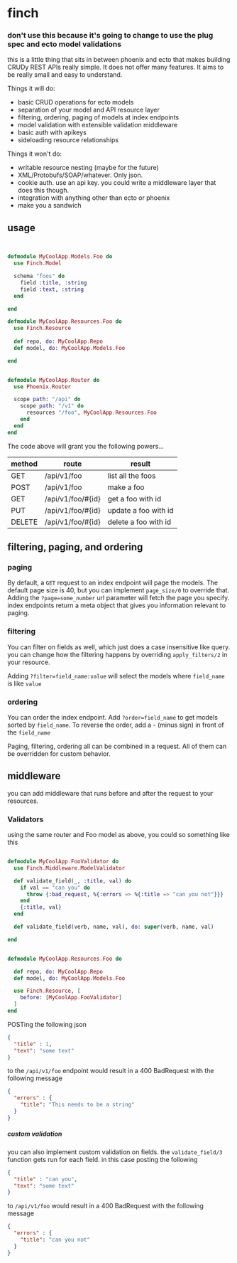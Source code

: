 finch
=====

### don't use this because it's going to change to use the plug spec and ecto model validations

this is a little thing that sits in between phoenix and ecto that makes building CRUDy REST APIs really simple.
It does not offer many features. It aims to be really small and easy to understand. 


Things it will do: 
  *  basic CRUD operations for ecto models
  *  separation of your model and API resource layer
  *  filtering, ordering, paging of models at index endpoints
  *  model validation with extensible validation middleware
  *  basic auth with apikeys
  *  sideloading resource relationships

Things it won't do: 
  *  writable resource nesting (maybe for the future)
  *  XML/Protobufs/SOAP/whatever. Only json.
  *  cookie auth. use an api key. you could write a middleware layer that does this though. 
  *  integration with anything other than ecto or phoenix
  *  make you a sandwich



## usage

```elixir


defmodule MyCoolApp.Models.Foo do
  use Finch.Model

  schema "foos" do
    field :title, :string
    field :text, :string
  end

end

defmodule MyCoolApp.Resources.Foo do
  use Finch.Resource
  
  def repo, do: MyCoolApp.Repo
  def model, do: MyCoolApp.Models.Foo

end


defmodule MyCoolApp.Router do
  use Phoenix.Router

  scope path: "/api" do
    scope path: "/v1" do
      resources "/foo", MyCoolApp.Resources.Foo
    end
  end
end


```

The code above will grant you the following powers...


| method  | route | result |
| ------------- | ------------| ------------- |
| GET  | /api/v1/foo  | list all the foos |
| POST  | /api/v1/foo  | make a foo |
| GET  | /api/v1/foo/#{id}  | get a foo with id |
| PUT  | /api/v1/foo/#{id}  | update a foo with id |
| DELETE  | /api/v1/foo/#{id}  | delete a foo with id |



## filtering, paging, and ordering


### paging
By default, a ```GET``` request to an index endpoint will page the models. The default page size is 40, but you can implement ```page_size/0``` to override that. Adding the ```?page=some_number``` url parameter will fetch the page you specify. index endpoints return a meta object that gives you information relevant to paging. 


### filtering
You can filter on fields as well, which just does a case insensitive like query. you
can change how the filtering happens by overriding ```apply_filters/2``` in your 
resource.

Adding ```?filter=field_name:value``` will select the models where ```field_name```
is like ```value```

### ordering
You can order the index endpoint. Add ```?order=field_name``` to get 
models sorted by ```field_name```. To reverse the order, add a - (minus sign)
in front of the ```field_name```


Paging, filtering, ordering all can be combined in a request. All of them
can be overridden for custom behavior. 


## middleware
you can add middleware that runs before and after the request to your resources. 

### Validators
using the same router and Foo model as above, you could so something like this

```elixir

defmodule MyCoolApp.FooValidator do
  use Finch.Middleware.ModelValidator

  def validate_field(_, :title, val) do
    if val == "can you" do
      throw {:bad_request, %{:errors => %{:title => "can you not"}}}
    end
    {:title, val}
  end

  def validate_field(verb, name, val), do: super(verb, name, val)

end


defmodule MyCoolApp.Resources.Foo do

  def repo, do: MyCoolApp.Repo
  def model, do: MyCoolApp.Models.Foo

  use Finch.Resource, [
    before: [MyCoolApp.FooValidator]
  ]
end


```

POSTing the following json 
```json
{
  "title" : 1,
  "text": "some text"
}

```

to the ```/api/v1/foo``` endpoint would result in a 400 BadRequest with the following message

```json
{
  "errors" : {
    "title": "This needs to be a string"
  }
}
```

##### custom validation

you can also implement custom validation on fields. the ```validate_field/3``` function 
gets run for each field. in this case posting the following 

```json
{
  "title" : "can you",
  "text": "some text"
}

```
to ```/api/v1/foo``` would result in a 400 BadRequest with the following message
```json
{
  "errors" : {
    "title": "can you not"
  }
}
```


